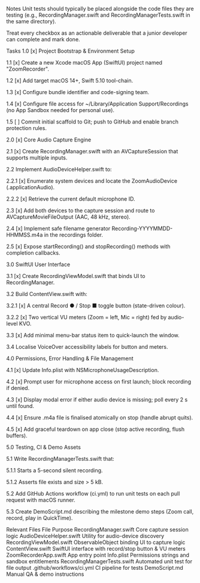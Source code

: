 Notes
Unit tests should typically be placed alongside the code files they are testing (e.g., RecordingManager.swift and RecordingManagerTests.swift in the same directory).

Treat every checkbox as an actionable deliverable that a junior developer can complete and mark done.

Tasks
 1.0 [x] Project Bootstrap & Environment Setup

 1.1 [x] Create a new Xcode macOS App (SwiftUI) project named "ZoomRecorder".

 1.2 [x] Add target macOS 14+, Swift 5.10 tool-chain.

 1.3 [x] Configure bundle identifier and code-signing team.

 1.4 [x] Configure file access for ~/Library/Application Support/Recordings (no App Sandbox needed for personal use).

 1.5 [ ] Commit initial scaffold to Git; push to GitHub and enable branch protection rules.

 2.0 [x] Core Audio Capture Engine

 2.1 [x] Create RecordingManager.swift with an AVCaptureSession that supports multiple inputs.

 2.2 Implement AudioDeviceHelper.swift to:

 2.2.1 [x] Enumerate system devices and locate the ZoomAudioDevice (.applicationAudio).

 2.2.2 [x] Retrieve the current default microphone ID.

 2.3 [x] Add both devices to the capture session and route to AVCaptureMovieFileOutput (AAC, 48 kHz, stereo).

 2.4 [x] Implement safe filename generator Recording-YYYYMMDD-HHMMSS.m4a in the recordings folder.

 2.5 [x] Expose startRecording() and stopRecording() methods with completion callbacks.

 3.0 SwiftUI User Interface

 3.1 [x] Create RecordingViewModel.swift that binds UI to RecordingManager.

 3.2 Build ContentView.swift with:

 3.2.1 [x] A central Record ● / Stop ■ toggle button (state-driven colour).

 3.2.2 [x] Two vertical VU meters (Zoom = left, Mic = right) fed by audio-level KVO.

 3.3 [x] Add minimal menu-bar status item to quick-launch the window.

 3.4 Localise VoiceOver accessibility labels for button and meters.

 4.0 Permissions, Error Handling & File Management

 4.1 [x] Update Info.plist with NSMicrophoneUsageDescription.

 4.2 [x] Prompt user for microphone access on first launch; block recording if denied.

 4.3 [x] Display modal error if either audio device is missing; poll every 2 s until found.

 4.4 [x] Ensure .m4a file is finalised atomically on stop (handle abrupt quits).

 4.5 [x] Add graceful teardown on app close (stop active recording, flush buffers).

 5.0 Testing, CI & Demo Assets

 5.1 Write RecordingManagerTests.swift that:

 5.1.1 Starts a 5-second silent recording.

 5.1.2 Asserts file exists and size > 5 kB.

 5.2 Add GitHub Actions workflow (ci.yml) to run unit tests on each pull request with macOS runner.

 5.3 Create DemoScript.md describing the milestone demo steps (Zoom call, record, play in QuickTime).

Relevant Files
File	Purpose
RecordingManager.swift	Core capture session logic
AudioDeviceHelper.swift	Utility for audio-device discovery
RecordingViewModel.swift	ObservableObject binding UI to capture logic
ContentView.swift	SwiftUI interface with record/stop button & VU meters
ZoomRecorderApp.swift	App entry point
Info.plist	Permissions strings and sandbox entitlements
RecordingManagerTests.swift	Automated unit test for file output
.github/workflows/ci.yml	CI pipeline for tests
DemoScript.md	Manual QA & demo instructions